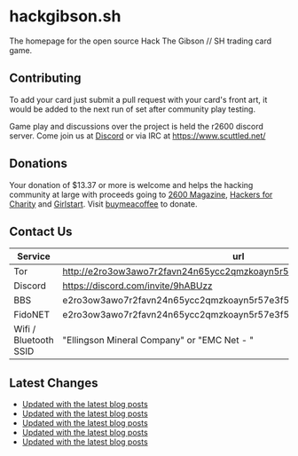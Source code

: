 # hackgibson.sh
The homepage for the open source Hack The Gibson // SH trading card game.


## Contributing

To add your card just submit a pull request with your card's front art, it would be added to the next run of set after community play testing.

Game play and discussions over the project is held the r2600 discord server. Come join us at [Discord](https://discord.com/invite/9hABUzz) or via IRC at https://www.scuttled.net/


## Donations

Your donation of $13.37 or more is welcome and helps the hacking community at large with proceeds going to [2600 Magazine](https://2600.com/), [Hackers for Charity](https://hackersforcharity.org) and [Girlstart](https://girlstart.org).  Visit [buymeacoffee](https://www.buymeacoffee.com/hackgibson.sh) to donate.


## Contact Us

Service | url
-|-
Tor | http://e2ro3ow3awo7r2favn24n65ycc2qmzkoayn5r57e3f56nvjwdcgg32ad.onion
Discord | https://discord.com/invite/9hABUzz
BBS | e2ro3ow3awo7r2favn24n65ycc2qmzkoayn5r57e3f56nvjwdcgg32ad.onion:23
FidoNET | e2ro3ow3awo7r2favn24n65ycc2qmzkoayn5r57e3f56nvjwdcgg32ad.onion:24554
Wifi / Bluetooth SSID | "Ellingson Mineral Company" or "EMC Net - <fidonet address>"

## Latest Changes
<!-- BLOG-POST-LIST:START -->
- [Updated with the latest blog posts](https://github.com/DFW2600/hackgibson.sh/commit/13f25ca3434ae18e0c341faf44c998e8d184362f)
- [Updated with the latest blog posts](https://github.com/DFW2600/hackgibson.sh/commit/e6465fd211616437b1b63fdc712f974e39b37f58)
- [Updated with the latest blog posts](https://github.com/DFW2600/hackgibson.sh/commit/f362d553fdfd1e91f5a65d9329abe5883ed62a19)
- [Updated with the latest blog posts](https://github.com/DFW2600/hackgibson.sh/commit/569c3e877668f9a4cd26b7aab85ef873689a8b2c)
- [Updated with the latest blog posts](https://github.com/DFW2600/hackgibson.sh/commit/b45496c9506024a8f10bb9237c1d0ad2ae1a02a6)
<!-- BLOG-POST-LIST:END -->
